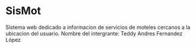 # SisMot
Sistema web dedicado a informacion de servicios de moteles cercanos a la ubicacion del usuario.
Nombre del intergrante:
Teddy Andres Fernandez López
